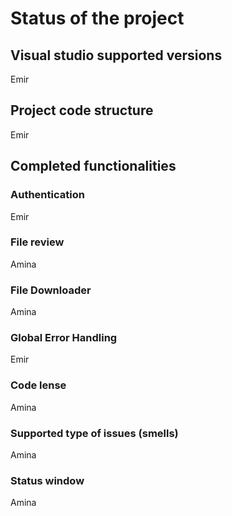 # Status of the project

## Visual studio supported versions
Emir

## Project code structure
Emir

## Completed functionalities

### Authentication
Emir

### File review
Amina

### File Downloader
Amina

### Global Error Handling
Emir

### Code lense
Amina

### Supported type of issues (smells)
Amina


### Status window
Amina